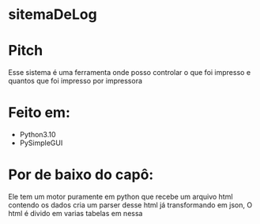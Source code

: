 # sitemaDeLog

# Pitch
Esse sistema é uma ferramenta onde posso controlar o que foi impresso e quantos que foi impresso por impressora


# Feito em:
- Python3.10
- PySimpleGUI

# Por de baixo do capô:
 Ele tem um motor puramente em python que recebe um arquivo html contendo os dados 
 cria um parser desse html já transformando em json,
O html é divido em varias tabelas em nessa

